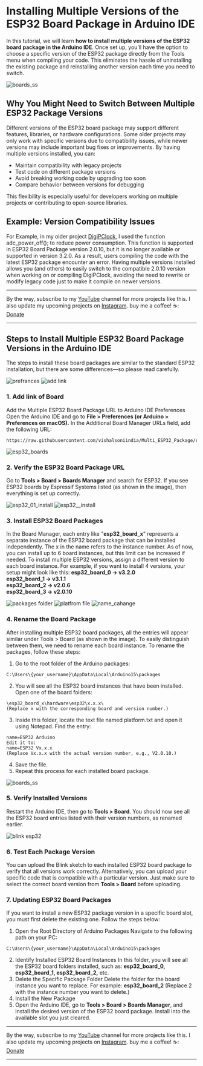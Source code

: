 # Installing Multiple Versions of the ESP32 Board Package in Arduino IDE
In this tutorial, we will learn **how to install multiple versions of the ESP32 board package in the Arduino IDE**. Once set up, you’ll have the option to choose a specific version of the ESP32 package directly from the Tools menu when compiling your code. This eliminates the hassle of uninstalling the existing package and reinstalling another version each time you need to switch.

![boards_ss](https://github.com/user-attachments/assets/15774c60-5739-41d9-ab46-b9e063ba46d6)

## Why You Might Need to Switch Between Multiple ESP32 Package Versions
Different versions of the ESP32 board package may support different features, libraries, or hardware configurations. Some older projects may only work with specific versions due to compatibility issues, while newer versions may include important bug fixes or improvements.
By having multiple versions installed, you can:
- Maintain compatibility with legacy projects
- Test code on different package versions
- Avoid breaking working code by upgrading too soon
- Compare behavior between versions for debugging

This flexibility is especially useful for developers working on multiple projects or contributing to open-source libraries.
## Example: Version Compatibility Issues
For Example, in my older project [DigiPClock](https://github.com/vishalsoniindia/digiPclock/tree/main), I used the function adc_power_off(); to reduce power consumption. This function is supported in ESP32 Board Package version 2.0.10, but it is no longer available or supported in version 3.2.0. As a result, users compiling the code with the latest ESP32 package encounter an error.
Having multiple versions installed allows you (and others) to easily switch to the compatible 2.0.10 version when working on or compiling DigiPClock, avoiding the need to rewrite or modify legacy code just to make it compile on newer versions.

___

By the way, subscribe to my [YouTube](https://vishalsoniindia.github.io/redirect-links/youtube-link.html) channel for more projects like this. I also update my upcoming projects on [Instagram](https://vishalsoniindia.github.io/redirect-links/instagram-link.html).
buy me a coffee! ☕: [Donate](https://github.com/vishalsoniindia/BuyMeCoffee)
___

## Steps to Install Multiple ESP32 Board Package Versions in the Arduino IDE
The steps to install these board packages are similar to the standard ESP32 installation, but there are some differences—so please read carefully.

![prefrances](https://github.com/user-attachments/assets/6700bfb0-9b34-4592-9c0c-238a12890702)
![add link](https://github.com/user-attachments/assets/f6b36ee7-d37d-48fa-810f-abef275563ab)

### 1. Add link of Board
Add the Multiple ESP32 Board Package URL to Arduino IDE Preferences
Open the Arduino IDE and go to **File > Preferences (or Arduino > Preferences on macOS).**
In the Additional Board Manager URLs field, add the following URL:
```
https://raw.githubusercontent.com/vishalsoniindia/Multi_ESP32_Package/refs/heads/main/package_multi_esp32_index.json
```

![esp32_boards](https://github.com/user-attachments/assets/0175c4c1-7c2c-4f66-8dc3-7a26237a8d8c)

### 2. Verify the ESP32 Board Package URL
Go to **Tools > Board > Boards Manager** and search for ESP32.
If you see ESP32 boards by Espressif Systems listed (as shown in the image), then everything is set up correctly.

![esp32_01_install](https://github.com/user-attachments/assets/c23aaa0c-14a3-459b-9399-8c2550f77e95)
![esp32__install](https://github.com/user-attachments/assets/a90859ff-720d-4367-bbbd-547a2b52bd75)

### 3. Install ESP32 Board Packages
In the Board Manager, each entry like "**esp32_board_x**" represents a separate instance of the ESP32 board package that can be installed independently. The x in the name refers to the instance number. As of now, you can install up to 6 board instances, but this limit can be increased if needed.
To install multiple ESP32 versions, assign a different version to each board instance. For example, if you want to install 4 versions, your setup might look like this:
**esp32_board_0  →  v3.2.0  
esp32_board_1  →  v3.1.1  
esp32_board_2  →  v2.0.6  
esp32_board_3  →  v2.0.10**

![packages folder](https://github.com/user-attachments/assets/ff09b7ca-1cd4-4983-9d75-1a39b6fbc5c1)
![platfrom file](https://github.com/user-attachments/assets/54deebaf-76d5-4977-97a9-6bf640405247)
![name_cahange](https://github.com/user-attachments/assets/7602cb28-319f-4a6c-92c7-2ec1721b57c6)


### 4. Rename the Board Package
After installing multiple ESP32 board packages, all the entries will appear similar under Tools > Board (as shown in the image). To easily distinguish between them, we need to rename each board instance.
To rename the packages, follow these steps:
1. Go to the root folder of the Arduino packages:
 ```
 C:\Users\{your_username}\AppData\Local\Arduino15\packages
 ```
2. You will see all the ESP32 board instances that have been installed.
 Open one of the board folders:
 ```
 \esp32_board_x\hardware\esp32\x.x.x\
 (Replace x with the corresponding board and version number.)
 ```
3. Inside this folder, locate the text file named platform.txt and open it using Notepad.
 Find the entry:
 ```
 name=ESP32 Arduino
 Edit it to:
 name=ESP32 Vx.x.x
 (Replace Vx.x.x with the actual version number, e.g., V2.0.10.)
 ```
4. Save the file.
5. Repeat this process for each installed board package.

![boards_ss](https://github.com/user-attachments/assets/7224c52b-a3c9-4971-8e66-051e6ba00555)

### 5. Verify Installed Versions
Restart the Arduino IDE, then go to **Tools > Board**.
You should now see all the ESP32 board entries listed with their version numbers, as renamed earlier.

![blink esp32](https://github.com/user-attachments/assets/46faca7b-0a57-46b6-b460-f425f2741d78)

### 6. Test Each Package Version
You can upload the Blink sketch to each installed ESP32 board package to verify that all versions work correctly.
Alternatively, you can upload your specific code that is compatible with a particular version.
 Just make sure to select the correct board version from **Tools > Board** before uploading.

### 7. Updating ESP32 Board Packages
If you want to install a new ESP32 package version in a specific board slot, you must first delete the existing one. Follow the steps below:
1. Open the Root Directory of Arduino Packages
 Navigate to the following path on your PC:
 ```
 C:\Users\{your_username}\AppData\Local\Arduino15\packages
```
2. Identify Installed ESP32 Board Instances
 In this folder, you will see all the ESP32 board folders installed, such as:
 **esp32_board_0, esp32_board_1, esp32_board_2,** etc.
3. Delete the Specific Package Folder
 Delete the folder for the board instance you want to replace. For example:
 **esp32_board_2**
 (Replace 2 with the instance number you want to delete.)
4. Install the New Package
5. Open the Arduino IDE, go to **Tools > Board > Boards Manager**, and install the desired version of the ESP32 board package. Install into the available slot you just cleared.

___

By the way, subscribe to my [YouTube](https://vishalsoniindia.github.io/redirect-links/youtube-link.html) channel for more projects like this. I also update my upcoming projects on [Instagram](https://vishalsoniindia.github.io/redirect-links/instagram-link.html).
buy me a coffee! ☕: [Donate](https://github.com/vishalsoniindia/BuyMeCoffee)
___

